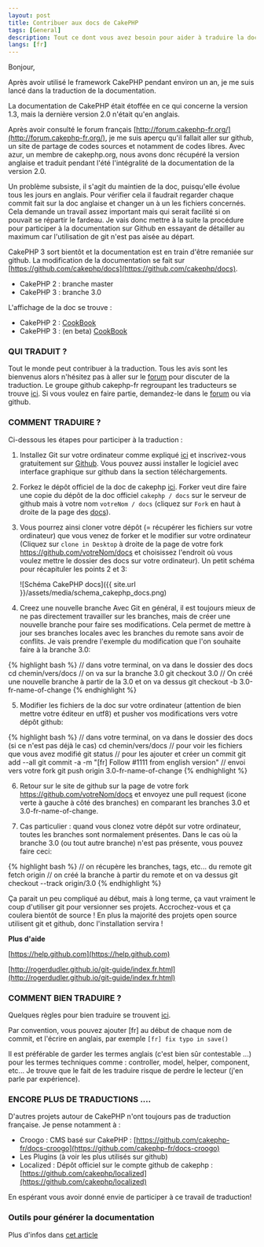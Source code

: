 ```yaml
---
layout: post
title: Contribuer aux docs de CakePHP
tags: [General]
description: Tout ce dont vous avez besoin pour aider à traduire la documentation de CakePHP
langs: [fr]
---
```


Bonjour,

Après avoir utilisé le framework CakePHP pendant environ un an, je me suis lancé dans la traduction de la documentation.

La documentation de CakePHP était étoffée en ce qui concerne la version 1.3, mais la dernière version 2.0 n'était qu'en anglais.

Après avoir consulté le forum français [http://forum.cakephp-fr.org/](http://forum.cakephp-fr.org/), je me suis aperçu qu'il fallait aller sur github, un site de partage de codes sources et notamment de codes libres.
Avec azur, un membre de cakephp.org, nous avons donc récupéré la version anglaise et traduit pendant l'été l'intégralité de la documentation de la version 2.0.

Un problème subsiste, il s'agit du maintien de la doc, puisqu'elle évolue tous les jours en anglais. Pour vérifier cela il faudrait regarder chaque commit fait sur la doc anglaise et changer un à un les fichiers concernés. Cela demande un travail assez important mais qui serait facilité si on pouvait se répartir le fardeau. Je vais donc mettre à la suite la procédure pour participer à la documentation sur Github en essayant de détailler au maximum car l'utilisation de git n'est pas aisée au départ.

CakePHP 3 sort bientôt et la documentation est en train d'être remaniée sur github. La modification de la documentation se fait sur [https://github.com/cakephp/docs](https://github.com/cakephp/docs).

* CakePHP 2 : branche master
* CakePHP 3 : branche 3.0

L'affichage de la doc se trouve :

* CakePHP 2 : [CookBook](http://book.cakephp.org/2.0/fr/index.html)
* CakePHP 3 : (en beta) [CookBook](http://book.cakephp.org/3.0/fr/index.html)

### QUI TRADUIT ?

Tout le monde peut contribuer à la traduction. Tous les avis sont les bienvenus alors n'hésitez pas à aller sur le [forum](http://forum.cakephp-fr.org/viewforum.php?id=14) pour discuter de la traduction.
Le groupe github cakephp-fr regroupant les traducteurs se trouve [ici](https://github.com/cakephp-fr). Si vous voulez en faire partie, demandez-le dans le [forum](http://forum.cakephp-fr.org/viewforum.php?id=14) ou via github.

### COMMENT TRADUIRE ?

Ci-dessous les étapes pour participer à la traduction :

1. Installez Git sur votre ordinateur comme expliqué [ici](http://git-scm.com/book/fr/D%C3%A9marrage-rapide-Installation-de-Git) et inscrivez-vous gratuitement sur [Github](https://github.com/signup/free). Vous pouvez aussi installer le logiciel avec interface graphique sur github dans la section téléchargements.

2. Forkez le dépôt officiel de la doc de cakephp [ici](https://github.com/cakephp/docs). Forker veut dire faire une copie du dépôt de la doc officiel `cakephp / docs` sur le serveur de github mais à votre nom `votreNom / docs` (cliquez sur `Fork` en haut à droite de la page des [docs](https://github.com/cakephp/docs)).

3. Vous pourrez ainsi cloner votre dépôt (= récupérer les fichiers sur votre ordinateur) que vous venez de forker et le modifier sur votre ordinateur (Cliquez sur `clone in Desktop` à droite de la page de votre fork https://github.com/votreNom/docs et choisissez l'endroit où vous voulez mettre le dossier des docs sur votre ordinateur).
   Un petit schéma pour récapituler les points 2 et 3:

   ![Schéma CakePHP docs]({{ site.url }}/assets/media/schema_cakephp_docs.png)

4. Creez une nouvelle branche
Avec Git en général, il est toujours mieux de ne pas directement travailler sur les branches, mais de créer une nouvelle branche pour faire ses modifications. Cela permet de mettre à jour ses branches locales avec les branches du remote sans avoir de conflits.
Je vais prendre l'exemple du modification que l'on souhaite faire à la branche 3.0:

{% highlight bash %}
		// dans votre terminal, on va dans le dossier des docs
		cd chemin/vers/docs
		// on va sur la branche 3.0
		git checkout 3.0
		// On créé une nouvelle branche à partir de la 3.0 et on va dessus
		git checkout -b 3.0-fr-name-of-change
{% endhighlight %}

5. Modifier les fichiers de la doc sur votre ordinateur (attention de bien mettre votre éditeur en utf8) et pusher vos modifications vers votre dépôt github:

{% highlight bash %}
		// dans votre terminal, on va dans le dossier des docs (si ce n'est pas déjà le cas)
		cd chemin/vers/docs
		// pour voir les fichiers que vous avez modifié
		git status
		// pour les ajouter et créer un commit
		git add --all
		git commit -a -m "[fr] Follow #1111 from english version"
		// envoi vers votre fork
		git push origin 3.0-fr-name-of-change
{% endhighlight %}

6. Retour sur le site de github sur la page de votre fork https://github.com/votreNom/docs et envoyez une pull request (icone verte à gauche à côté des branches) en comparant les branches 3.0 et 3.0-fr-name-of-change.

7. Cas particulier : quand vous clonez votre dépôt sur votre ordinateur, toutes les branches sont normalement présentes. Dans le cas où la branche 3.0 (ou tout autre branche) n'est pas présente, vous pouvez faire ceci:

{% highlight bash %}
		// on récupère les branches, tags, etc... du remote
		git fetch origin
		// on créé la branche à partir du remote et on va dessus
		git checkout --track origin/3.0
{% endhighlight %}

Ça parait un peu compliqué au début, mais à long terme, ça vaut vraiment le coup d'utiliser git pour versionner ses projets. Accrochez-vous et ça coulera bientôt de source ! En plus la majorité des projets open source utilisent git et github, donc l'installation servira !

**Plus d'aide**

[https://help.github.com](https://help.github.com)

[http://rogerdudler.github.io/git-guide/index.fr.html](http://rogerdudler.github.io/git-guide/index.fr.html)

### COMMENT BIEN TRADUIRE ?

Quelques règles pour bien traduire se trouvent [ici](http://book.cakephp.org/3.0/fr/contributing/documentation.html).

Par convention, vous pouvez ajouter [fr] au début de chaque nom de commit, et l'écrire en anglais, par exemple `[fr] fix typo in save()`

Il est préférable de garder les termes anglais (c'est bien sûr contestable ...) pour les termes techniques comme : controller, model, helper, component, etc... Je trouve que le fait de les traduire risque de perdre le lecteur (j'en parle par expérience).

### ENCORE PLUS DE TRADUCTIONS ....

D'autres projets autour de CakePHP n'ont toujours pas de traduction française. Je pense notamment à :

* Croogo : CMS basé sur CakePHP : [https://github.com/cakephp-fr/docs-croogo](https://github.com/cakephp-fr/docs-croogo)
* Les Plugins (à voir les plus utilisés sur github)
* Localized : Dépôt officiel sur le compte github de cakephp : [https://github.com/cakephp/localized](https://github.com/cakephp/localized)

En espérant vous avoir donné envie de participer à ce travail de traduction!

### Outils pour générer la documentation

Plus d'infos dans [cet article](http://cake17.github.io/2014/11/04/sphinx.html)

